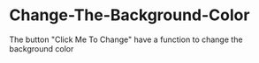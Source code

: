 # Change-The-Background-Color
The button "Click Me To Change" have a function to change the background color
